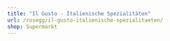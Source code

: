 ```yaml
---
title: "Il Gusto - Italienische Spezialitäten"
url: /rosegg/il-gusto-italienische-spezialitaeten/
shop: Supermarkt
---
```

